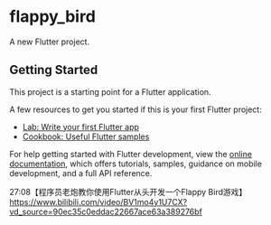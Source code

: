 # flappy_bird

A new Flutter project.

## Getting Started

This project is a starting point for a Flutter application.

A few resources to get you started if this is your first Flutter project:

- [Lab: Write your first Flutter app](https://docs.flutter.dev/get-started/codelab)
- [Cookbook: Useful Flutter samples](https://docs.flutter.dev/cookbook)

For help getting started with Flutter development, view the
[online documentation](https://docs.flutter.dev/), which offers tutorials,
samples, guidance on mobile development, and a full API reference.

27:08【程序员老炮教你使用Flutter从头开发一个Flappy Bird游戏】https://www.bilibili.com/video/BV1mo4y1U7CX?vd_source=90ec35c0eddac22667ace63a389276bf
